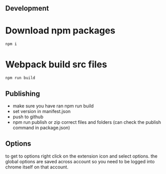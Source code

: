 ## Development

# Download npm packages
```
npm i
```

# Webpack build src files
```
npm run build
```

## Publishing
- make sure you have ran npm run build
- set version in manifest.json
- push to github
- npm run publish or zip correct files and folders (can check the publish command in package.json)

## Options
to get to options right click on the extension icon and select options.
the global options are saved across account so you need to be logged into chrome itself on that account.